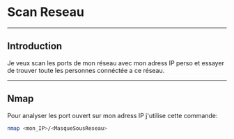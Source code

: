 # **Scan Reseau**

---

## Introduction

Je veux scan les ports de mon réseau avec mon adress IP perso et essayer de trouver toute les personnes connéctée a ce réseau.

---

## **Nmap**

Pour analyser les port ouvert sur mon adress IP j'utilise cette commande:

```bash
nmap <mon_IP>/<MasqueSousReseau>
```

